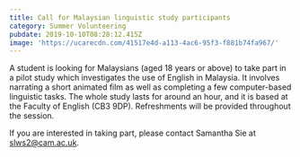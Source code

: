 ```yaml
---
title: Call for Malaysian linguistic study participants
category: Summer Volunteering
pubdate: 2019-10-10T08:28:12.415Z
image: 'https://ucarecdn.com/41517e4d-a113-4ac6-95f3-f881b74fa967/'
---
```

A student is looking for Malaysians (aged 18 years or above) to take part in a pilot study which investigates the use of English in Malaysia. It involves narrating a short animated film as well as completing a few computer-based linguistic tasks. The whole study lasts for around an hour, and it is based at the Faculty of English (CB3 9DP). Refreshments will be provided throughout the session.

If you are interested in taking part, please contact Samantha Sie at slws2@cam.ac.uk.
